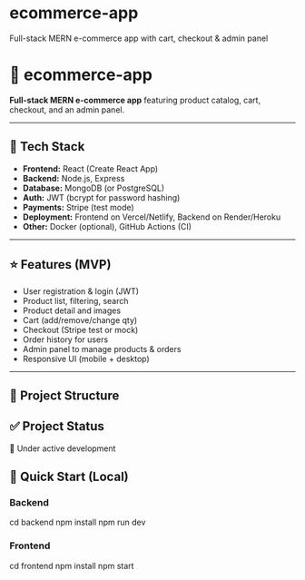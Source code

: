 # ecommerce-app
Full-stack MERN e-commerce app with cart, checkout &amp; admin panel
# 🛒 ecommerce-app

**Full-stack MERN e-commerce app** featuring product catalog, cart, checkout, and an admin panel.

---

## 🔧 Tech Stack
- **Frontend:** React (Create React App)  
- **Backend:** Node.js, Express  
- **Database:** MongoDB (or PostgreSQL)  
- **Auth:** JWT (bcrypt for password hashing)  
- **Payments:** Stripe (test mode)  
- **Deployment:** Frontend on Vercel/Netlify, Backend on Render/Heroku  
- **Other:** Docker (optional), GitHub Actions (CI)

---

## ⭐ Features (MVP)
- User registration & login (JWT)  
- Product list, filtering, search  
- Product detail and images  
- Cart (add/remove/change qty)  
- Checkout (Stripe test or mock)  
- Order history for users  
- Admin panel to manage products & orders  
- Responsive UI (mobile + desktop)

---

## 📁 Project Structure
## ✅ Project Status
🔨 Under active development
## 🚀 Quick Start (Local)

### Backend
cd backend
npm install
npm run dev

### Frontend
cd frontend
npm install
npm start


